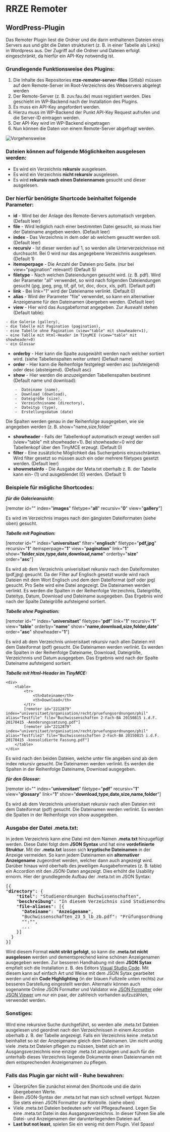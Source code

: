 RRZE Remoter
===================

WordPress-Plugin
----------------

Das Remoter Plugin liest die Ordner und die darin enthaltenen Dateien eines Servers aus und gibt die Daten strukturiert (z. B. in einer Tabelle als Links) in Wordpress aus.
Der Zugriff auf die Ordner und Dateien erfolgt eingeschränkt, da hierfür ein API-Key notwendig ist.

### __Grundlegende Funktionsweise des Plugins:__

1. Die Inhalte des Repositories __rrze-remoter-server-files__ (Gitlab)
müssen auf dem Remote-Server im Root-Verzeichnis des Webservers abgelegt werden
2. Der Remote-Server (z. B. zuv.fau.de) muss registiert werden. Dies geschieht im WP-Backend nach der Installation des Plugins.
3. Es muss ein API-Key angefordert werden. 
4. Hierzu muss im WP-Backend der Punkt API-Key Request  aufrufen und die Server-ID eintragen werden.
5. Der API-Key wird im WP-Backend eingetragen
6. Nun können die Daten von einem Remote-Server abgefragt werden.

![Vorgehensweise](img/vorgehensweise.png)

### __Dateien können auf folgende Möglichkeiten ausgelesen werden:__

- Es wird ein Verzeichnis **rekursiv** ausgelesen.
- Es wird ein Verzeichnis **nicht rekursiv** ausgelesen.
- Es wird **rekursiv nach einen Dateiennamen** gesucht und dieser ausgelesen.

### __Der hierfür benötigte Shortcode beinhaltet folgende Parameter:__

- **id** - Wird bei der Anlage des Remote-Servers automatisch vergeben. (Default leer)
- **file** - Wird lediglich nach einer bestimmten Datei gesucht, so muss hier der Dateiname angeben werden. (Default leer)
- **index** - Das Verzeichnis in dem oder ab welchem gesucht werden soll. (Default leer)
- **recursiv** - Ist dieser werden auf 1, so werden alle Unterverzeichnisse mit durchsucht. Bei 0 wird nur das angegebene Verzeichnis ausgelesen. (Default 1)
- **itemsperpage** - Die Anzahl der Dateien pro Seite. (nur bei view="pagination" relevant!) (Default 5)
- **filetype** - Nach welchen Dateiendungen gesucht wird. (z. B. pdf). Wird der Parameter "all" verwendet, so wird nach folgenden Dateiendungen gesucht (jpg, jpeg, png, tif, gif, txt, doc, docx, xls, pdf). (Default pdf)
- **link** - Bei link="1" wird der Dateiename verlinkt. (Default 0)
- **alias** - Wird der Parameter "file" verwendet, so kann ein alternativer Anzeigename für den Dateinamen übergeben werden. (Default leer)
- **view**  - Hier wird das Ausgabeformat angegeben. Zur Auswahl stehen (Default table):

```
- die Galerie (gallery), 
- die Tabelle mit Pagination (pagination), 
- eine Tabelle ohne Pagination (view="table" mit showheader=1), 
- eine Tablle mit Html-Header im TinyMCE (view="table" mit showheader=0)
- ein Glossar
```

- **orderby** - Hier kann die Spalte ausgewählt werden nach welcher sortiert wird. (siehe Tabellenspalten weiter unten) (Default name)
- **order** - Hier kann die Reihenfolge festgelegt werden asc (aufsteigend) oder desc (absteigend). (Default asc)
- **show** - Hier werden die anzuzeigenden Tabellenspalten bestimmt (Default name und download):

```
    -  Dateiname (name),
    -  Download (download),
    -  Dateigröße (size),
    -  Verzeichnisname (directory),
    -  Dateityp (type),
    -  Erstellungsdatum (date)
```

Die Spalten werden genau in der Reihenfolge ausgegeben, wie sie angegeben werden (z. B. show="name,size,folder"

- **showheader** - Falls der Tabellenkopf automatisch erzeugt werden soll (view="table" mit showheader=1). Bei showheader=0 wird der Tabellenkopf über den TinyMCE erzeugt. (Default 0)
- **filter** - Eine zusätzliche Möglichkeit das Suchergebnis einzuschränken. Wird filter gesetzt so müssen auch ein oder mehrere filetypes gesetzt werden. (Default leer)
- **showmetainfo** - Die Ausgabe der Meta.txt oberhalb z. B. der Tabelle kann ein- (1) und ausgeblendet (0) werden. (Default 1)

### __Beispiele für mögliche Shortcodes:__

 ___für die Galerieansicht:___

[remoter  id=""  index="**images**" filetype="**all**" recursiv="**0**" view="**gallery**"]

Es wird im Verzeichnis images nach den gängisten Dateiformaten (siehe oben) gesucht.

___Tabelle mit Pagination:___

[remoter id="" index="**universitaet**" filter="**englisch**" filetype="**pdf,jpg**" recursiv="**1**" itemsperpage="**1**" view="**pagination**" link="**1**" show="**folder,size,type,date,download,name**" orderby="**size**" order="**asc**"]

Es wird ab dem Verzeichnis univerisitaet rekursiv nach den Dateiformaten (pdf,jpg) gesucht. Da der Filter auf Englisch gesetzt wurde wird nach Dateien mit dem Wort Englisch und dem dem Dateiformat (pdf oder jpg) gesucht.
Pro Seite wird eine Datei angezeigt.
Die Dateinamen werden verlinkt. 
Es werden die Spalten in der Reihenfolge Verzeichnis, Dateigröße, Dateityp, Datum, Download und Dateiname ausgegeben. Das Ergebnis wird nach der Spalte Dateigröße aufsteigend sortiert.

___Tabelle ohne Pagination:___

[remoter id="" index="**universitaet**" filetype="**pdf**" link="**1**" recursiv="**1**" view="**table**" orderby="**name**" show="**name,download,size,folder,date**" order="**asc**" showheader="**1**"]

Es wird ab dem Verzeichnis univerisitaet rekursiv nach allen Dateien mit dem Dateiformat (pdf) gesucht. Die Dateinamen werden verlinkt. Es werden die Spalten in der Reihenfolge Dateiname, Download, Dateigröße, Verzeichnnis und Datum ausgegeben. Das Ergebnis wird nach der Spalte Dateiname aufsteigend sortiert.

___Tabelle mit Html-Header im TinyMCE:___

```
<div>
    <table>
        <tr>
            <th>Dateiname</th>
            <th>Download</th>
        </tr>
        [remoter id="2212879" index="universitaet/organisation/recht/pruefungsordnungen/phil" alias="Testfile" file="Buchwissenschaften 2-Fach-BA 20150815 i.d.F. 20170415 -Aenderungssatzung.pdf"]
        [remoter id="2212879" index="universitaet/organisation/recht/pruefungsordnungen/phil" alias="Testfile2" file="Buchwissenschaften 2-Fach-BA 20150815 i.d.F. 20170415 -konsolidierte Fassung.pdf"]
    </table>
</div>
```

Es wird nach den beiden Dateien, welche unter file angeben sind ab dem index rekursiv gesucht. Die Dateinamen werden verlinkt. Es werden die Spalten in der Reihenfolge Dateiname, Download ausgegeben.

___für den Glossar:___

[remoter id="" index="**universitaet**" filetype="**pdf**" recursiv="**1**" view="**glossary**" link="**1**" show="**download,type,date,size,name,folder**"]

Es wird ab dem Verzeichnis univerisitaet rekursiv nach allen Dateien mit dem Dateiformat (pdf) gesucht. Die Dateinamen werden verlinkt. Es werden die Spalten in der Reihenfolge von show ausgegeben.

### __Ausgabe der Datei .meta.txt:__

In jedem Verzeichnis kann eine Datei mit dem Namen **.meta.txt** hinzugefügt werden. Diese Datei folgt dem **JSON Syntax** und hat eine **vordefinierte Struktur**. Mit der **.meta.txt** lassen sich **kryptische Dateinamen** in der Anzeige vermeiden. So kann jedem Dateinamen ein **alternativer Anzeigename** zugeordnet werden, welcher dann auch angezeigt wird. Darüber hinaus wird oberhalb des jeweiligen Ausgabeformates (z. B. table) ein Accordion mit den JSON-Daten angezeigt. Dies erhöht die Usability ernorm. Hier der grundlegende Aufbau der .meta.txt im JSON Syntax:

<pre>
[{
"<b>directory</b>": {
    "<b>titel</b>": "Studienordnungen Buchwissenschaften",
    "<b>beschreibung</b>": "In diesem Verzeichnis sind Studienordnungen für den Studiengang Buchwissenschaften",
    "<b>file-aliases</b>": [{
      "<b>Dateiname</b>": "<b>Anzeigename</b>",
      "Buchwissenschaften_23_5_lb_zb.pdf": "Prüfungsordnung für Buchwissenschaft",
      "":"",
      ...
    }]
  }
}]
</pre>

Wird diesem Format **nicht strikt gefolgt**, so kann die **.meta.txt nicht ausgelesen** werden und dementsprechend keine schönen Anzeigenamen ausgegeben werden. Zur besseren Handhabung mit dem **JSON Sytax** empfielt sich die Installation z. B. des Editors [Visual Studio Code](https://code.visualstudio.com/). Mit diesem kann auf einfach Art und Weise mit dem JSON Sytax gearbeitet werden und ein **Code Highlighting** (in der blauen Fußzeile unten rechts) zur besseren Darstellung eingestellt werden. Alternativ können auch sogenannte Online JSON Formatter und Validator wie [JSON Formatter](https://jsonformatter.curiousconcept.com/) oder [JSON Viewer](https://codebeautify.org/jsonviewer) um nur ein paar, der zahlreich vorhanden aufzuzählen, verwendet werden.

### __Sonstiges__:

Wird eine rekursive Suche durchgeführt, so werden alle .meta.txt Dateien ausgelesen und geordnet nach den Verzeichnissen in einem Accordion oberhalb z. B. der Tabelle angezeigt. Falls ein Verzeichnis keine .meta.txt beinhaltet so ist der Anzeigename gleich dem Dateinamen. Um nicht unötig viele .meta.txt Dateien pflegen zu müssen, bietet sich an im Ausgangsverzeichnis eine einzige .meta.txt anzulegen und auch für die unterhalb dieses Verzeichnis liegende Dokumente einen Dateiennamen mit dem entsprechenden Anzeigenamen zu pflegen.

### __Falls das Plugin gar nicht will - Ruhe bewahren__:

- Überprüfen Sie zunächst einmal den Shortcode und die darin übergebenen Werte.
- Beim JSON-Syntax der .meta.txt hat man sich schnell vertippt. Nutzen Sie stets einen JSON Formatter zur Kontrolle. (siehe oben)
- Viele .meta.txt Dateien bedeuten sehr viel Pflegeaufwand. Legen Sie eine .meta.txt Datei in das Ausgangsverzeichnis. In dieser führen Sie alle Datei- und Anzeigenamen der darunterliegenden Dateien auf.
- __Last but not least__, spielen Sie ein wenig mit dem Plugin. Viel Spass!
